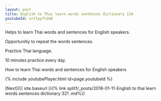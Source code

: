 ```yaml
---
layout: post
title: English to Thai learn words sentences dictionary 134 
youtubeId: vcYlpyft2m8
---
```

 
 
Helps to learn Thai words and sentences for English speakers.

Opportunitiy to repeat the words sentences. 

Practice Thai language. 
 
10 minutes practice every day. 
 
How to learn Thai words and sentences for English speakers 
 
{% include youtubePlayer.html id=page.youtubeId %}
 
 
[Next]({{ site.baseurl }}{% link  split1/_posts/2018-01-11-English to thai learn words sentences dictionary 321 .md%})
 
